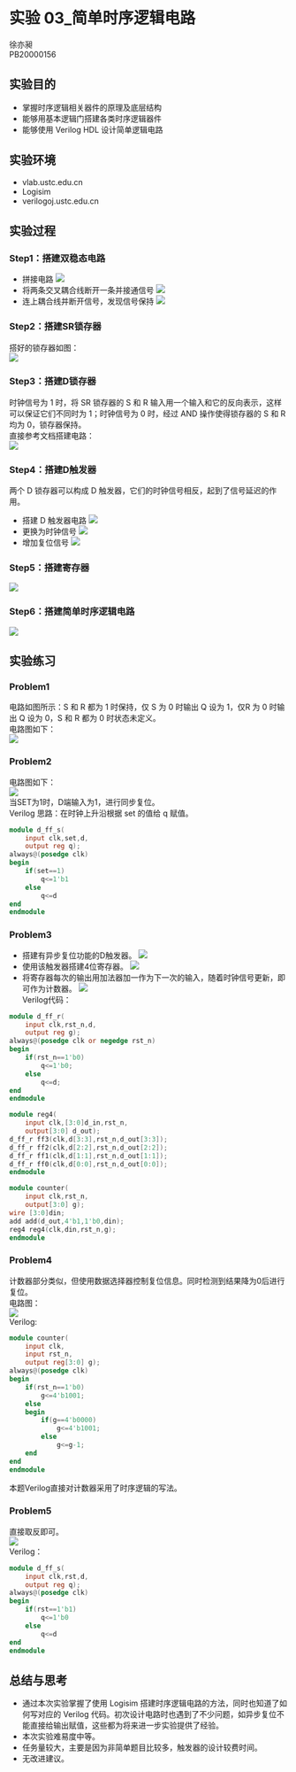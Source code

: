 # 实验 03_简单时序逻辑电路
徐亦昶  
PB20000156
## 实验目的
* 掌握时序逻辑相关器件的原理及底层结构
* 能够用基本逻辑门搭建各类时序逻辑器件
* 能够使用 Verilog HDL 设计简单逻辑电路
## 实验环境
* vlab.ustc.edu.cn
* Logisim
* verilogoj.ustc.edu.cn
## 实验过程
### Step1：搭建双稳态电路
* 拼接电路
![](S1_1.PNG)  
* 将两条交叉耦合线断开一条并接通信号
![](S1_2.PNG)  
* 连上耦合线并断开信号，发现信号保持
![](S1_3.PNG)
### Step2：搭建SR锁存器
搭好的锁存器如图：  
![](S2.PNG)
### Step3：搭建D锁存器
时钟信号为 1 时，将 SR 锁存器的 S 和 R 输入用一个输入和它的反向表示，这样可以保证它们不同时为 1；时钟信号为 0 时，经过 AND 操作使得锁存器的 S 和 R 均为 0，锁存器保持。  
直接参考文档搭建电路：  
![](S3.PNG)
### Step4：搭建D触发器
两个 D 锁存器可以构成 D 触发器，它们的时钟信号相反，起到了信号延迟的作用。  
* 搭建 D 触发器电路
![](S4_1.PNG)  
* 更换为时钟信号
![](S4_2.PNG)  
* 增加复位信号
![](S4_3.PNG)  
### Step5：搭建寄存器
![](S5.PNG)  
### Step6：搭建简单时序逻辑电路
![](S6.PNG)  
## 实验练习
### Problem1
电路如图所示：S 和 R 都为 1 时保持，仅 S 为 0 时输出 Q 设为 1，仅R 为 0 时输出 Q 设为 0，S 和 R 都为 0 时状态未定义。  
电路图如下：  
![](p1.PNG)  
### Problem2
电路图如下：  
![](p2.PNG)  
当SET为1时，D端输入为1，进行同步复位。  
Verilog 思路：在时钟上升沿根据 set 的值给 q 赋值。
```verilog
module d_ff_s(
	input clk,set,d,
	output reg q);
always@(posedge clk)
begin
	if(set==1)
		q<=1'b1
	else
		q<=d
end
endmodule
```
### Problem3
* 搭建有异步复位功能的D触发器。
![](p3_1.PNG)  
* 使用该触发器搭建4位寄存器。
![](p3_2.PNG)  
* 将寄存器每次的输出用加法器加一作为下一次的输入，随着时钟信号更新，即可作为计数器。
![](p3_3.PNG)  
Verilog代码：  
```verilog
module d_ff_r(
	input clk,rst_n,d,
	output reg g);
always@(posedge clk or negedge rst_n)
begin
	if(rst_n==1'b0)
		q<=1'b0;
	else
		q<=d;
end
endmodule

module reg4(
	input clk,[3:0]d_in,rst_n,
	output[3:0] d_out);
d_ff_r ff3(clk,d[3:3],rst_n,d_out[3:3]);
d_ff_r ff2(clk,d[2:2],rst_n,d_out[2:2]);
d_ff_r ff1(clk,d[1:1],rst_n,d_out[1:1]);
d_ff_r ff0(clk,d[0:0],rst_n,d_out[0:0]);
endmodule

module counter(
	input clk,rst_n,
	output[3:0] g);
wire [3:0]din;
add add(d_out,4'b1,1'b0,din);
reg4 reg4(clk,din,rst_n,g);
endmodule
```
### Problem4
计数器部分类似，但使用数据选择器控制复位信息。同时检测到结果降为0后进行复位。  
电路图：  
![](p4.PNG)  
Verilog:  
```verilog
module counter(
	input clk,
	input rst_n,
	output reg[3:0] g);
always@(posedge clk)
begin
    if(rst_n==1'b0)
        g<=4'b1001;
    else
    begin
        if(g==4'b0000)
            g<=4'b1001;
        else
            g<=g-1;
    end
end
endmodule
```
本题Verilog直接对计数器采用了时序逻辑的写法。
### Problem5
直接取反即可。  
![](p5.PNG)  
Verilog：
```verilog
module d_ff_s(
	input clk,rst,d,
	output reg q);
always@(posedge clk)
begin
	if(rst==1'b1)
		q<=1'b0
	else
		q<=d
end
endmodule
```
## 总结与思考
* 通过本次实验掌握了使用 Logisim 搭建时序逻辑电路的方法，同时也知道了如何写对应的 Verilog 代码。初次设计电路时也遇到了不少问题，如异步复位不能直接给输出赋值，这些都为将来进一步实验提供了经验。
* 本次实验难易度中等。
* 任务量较大，主要是因为非简单题目比较多，触发器的设计较费时间。
* 无改进建议。

